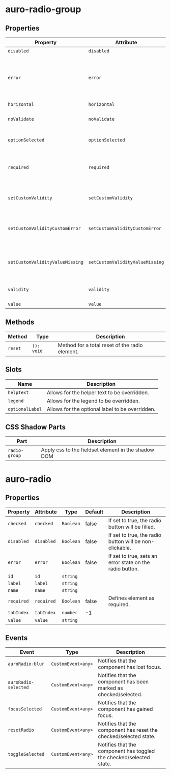 # auro-radio-group

## Properties

| Property                        | Attribute                       | Type          | Default     | Description                                      |
|---------------------------------|---------------------------------|---------------|-------------|--------------------------------------------------|
| `disabled`                      | `disabled`                      | `boolean`     | false       |                                                  |
| `error`                         | `error`                         | `String`      |             | When defined, sets persistent validity to `customError` and sets `setCustomValidity` = attribute value. |
| `horizontal`                    | `horizontal`                    | `boolean`     | false       |                                                  |
| `noValidate`                    | `noValidate`                    | `Boolean`     |             | If set, disables auto-validation on blur.        |
| `optionSelected`                | `optionSelected`                | `HTMLElement` | "undefined" | Specifies the current selected radio button.     |
| `required`                      | `required`                      | `Boolean`     | false       | Populates the `required` attribute on the element. Used for client-side validation. |
| `setCustomValidity`             | `setCustomValidity`             | `String`      |             | Sets a custom help text message to display for all validityStates. |
| `setCustomValidityCustomError`  | `setCustomValidityCustomError`  | `String`      |             | Custom help text message to display when validity = `customError`. |
| `setCustomValidityValueMissing` | `setCustomValidityValueMissing` | `String`      |             | Custom help text message to display when validity = `valueMissing`. |
| `validity`                      | `validity`                      | `String`      | "undefined" | Specifies the `validityState` this element is in. |
| `value`                         | `value`                         | `array`       | "undefined" |                                                  |

## Methods

| Method  | Type       | Description                                    |
|---------|------------|------------------------------------------------|
| `reset` | `(): void` | Method for a total reset of the radio element. |

## Slots

| Name            | Description                                     |
|-----------------|-------------------------------------------------|
| `helpText`      | Allows for the helper text to be overridden.    |
| `legend`        | Allows for the legend to be overridden.         |
| `optionalLabel` | Allows for the optional label to be overridden. |

## CSS Shadow Parts

| Part          | Description                                      |
|---------------|--------------------------------------------------|
| `radio-group` | Apply css to the fieldset element in the shadow DOM |


# auro-radio

## Properties

| Property   | Attribute  | Type      | Default | Description                                      |
|------------|------------|-----------|---------|--------------------------------------------------|
| `checked`  | `checked`  | `Boolean` | false   | If set to true, the radio button will be filled. |
| `disabled` | `disabled` | `Boolean` | false   | If set to true, the radio button will be non-clickable. |
| `error`    | `error`    | `Boolean` | false   | If set to true, sets an error state on the radio button. |
| `id`       | `id`       | `string`  |         |                                                  |
| `label`    | `label`    | `string`  |         |                                                  |
| `name`     | `name`     | `string`  |         |                                                  |
| `required` | `required` | `Boolean` | false   | Defines element as required.                     |
| `tabIndex` | `tabIndex` | `number`  | -1      |                                                  |
| `value`    | `value`    | `string`  |         |                                                  |

## Events

| Event                | Type               | Description                                      |
|----------------------|--------------------|--------------------------------------------------|
| `auroRadio-blur`     | `CustomEvent<any>` | Notifies that the component has lost focus.      |
| `auroRadio-selected` | `CustomEvent<any>` | Notifies that the component has been marked as checked/selected. |
| `focusSelected`      | `CustomEvent<any>` | Notifies that the component has gained focus.    |
| `resetRadio`         | `CustomEvent<any>` | Notifies that the component has reset the checked/selected state. |
| `toggleSelected`     | `CustomEvent<any>` | Notifies that the component has toggled the checked/selected state. |
